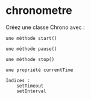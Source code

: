 # chronometre
Créez une classe Chrono avec :

    une méthode start()

    une méthode pause()

    une méthode stop()

    une propriété currentTime

    Indices :
        setTimeout
        setInterval
